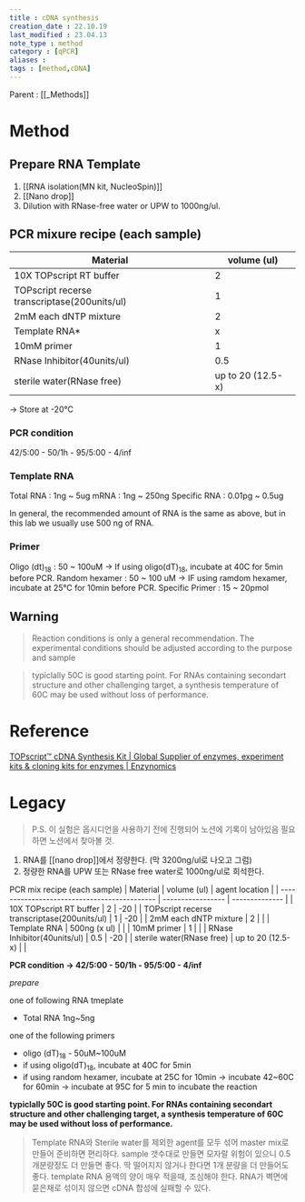 ```yaml
---
title : cDNA synthesis
creation_date : 22.10.19
last_modified : 23.04.13
note_type : method
category : [qPCR]
aliases : 
tags : [method,cDNA]
---
```


Parent : [[_Methods]]

# Method

## Prepare RNA Template
1. [[RNA isolation(MN kit, NucleoSpin)]]
2. [[Nano drop]]
3. Dilution with RNase-free water or UPW to 1000ng/ul.

## PCR mixure recipe (each sample)
| Material                                     | volume (ul)       |
| -------------------------------------------- | ----------------- |
| 10X TOPscript RT buffer                      | 2                 |
| TOPscript recerse transcriptase(200units/ul) | 1                 |
| 2mM each dNTP mixture                        | 2                 |
| Template RNA*                                | x                 |
| 10mM primer                                  | 1                 |
| RNase Inhibitor(40units/ul)                  | 0.5               |
| sterile water(RNase free)                    | up to 20 (12.5-x) |
→ Store at -20°C

### PCR condition
42/5:00 - 50/1h - 95/5:00 - 4/inf

### Template RNA 
Total RNA : 1ng ~ 5ug
mRNA : 1ng ~ 250ng
Specific RNA : 0.01pg ~ 0.5ug

In general, the recommended amount of RNA is the same as above, but in this lab we usually use 500 ng of RNA.

### Primer
Oligo (dt)<sub>18</sub> : 50 ~ 100uM
→ If using oligo(dT)<sub>18</sub>, incubate at 40C for 5min before PCR.
Random hexamer : 50 ~ 100 uM
→ IF using ramdom hexamer, incubate at 25℃ for 10min before PCR.
Specific Primer : 15 ~ 20pmol

## Warning 

>Reaction conditions is only a general recommendation. The experimental conditions should be adjusted according to the purpose and sample

>typiclally 50C is good starting point. For RNAs containing secondart structure and other challenging target, a synthesis temperature of 60C may be used without loss of performance.

# Reference
[TOPscript™ cDNA Synthesis Kit | Global Supplier of enzymes, experiment kits & cloning kits for enzymes | Enzynomics](https://www.enzynomics.com/shop/product_item.php?it_id=402004)


# Legacy 

> P.S.
> 이 실험은 옵시디언을 사용하기 전에 진행되어 노션에 기록이 남아있음
> 필요하면 노션에서 찾아볼 것.

1. RNA를 [[nano drop]]에서 정량한다. (막 3200ng/ul로 나오고 그럼)
2. 정량한 RNA를 UPW 또는 RNase free water로 1000ng/ul로 희석한다.

PCR mix recipe (each sample)
| Material                                     | volume (ul)       | agent location |
| -------------------------------------------- | ----------------- | -------------- |
| 10X TOPscript RT buffer                      | 2                 | -20            |
| TOPscript recerse transcriptase(200units/ul) | 1                 | -20            |
| 2mM each dNTP mixture                        | 2                 |                |
| Template RNA                                 | 500ng (x ul)      |                |
| 10mM primer                                  | 1                 |                |
| RNase Inhibitor(40units/ul)                  | 0.5               | -20            |
| sterile water(RNase free)                    | up to 20 (12.5-x) |                | 

**PCR condition -> 42/5:00 - 50/1h - 95/5:00 - 4/inf**

_prepare_

one of following RNA tmeplate
- Total RNA 1ng~5ng

one of the following primers
- oligo (dT)<sub>18</sub> - 50uM~100uM
- if using oligo(dT)<sub>18</sub>, incubate at 40C for 5min
- if using random hexamer, incubate at 25C for 10min
-> incubate 42~60C for 60min
-> incubate at 95C for 5 min to incubate the reaction

**typiclally 50C is good starting point. For RNAs containing secondart structure and other challenging target, a synthesis temperature of 60C may be used without loss of performance.**


> Template RNA와 Sterile water를 제외한 agent를 모두 섞어 master mix로 만들어 준비하면 편리하다.
> sample 갯수대로 만들면 모자랄 위험이 있으니 0.5개분량정도 더 만들면 좋다. 딱 떨어지지 않거나 한다면 1개 분량을 더 만들어도 좋다.
> template RNA 용액의 양이 매우 적을때, 조심해야 한다. RNA가 벽면에 묻은채로 섞이지 않으면 cDNA 합성에 실패할 수 있다. 